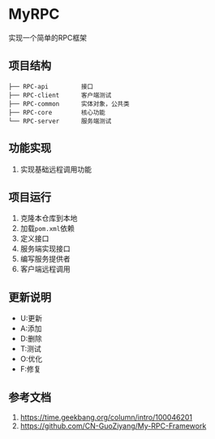 # MyRPC
实现一个简单的RPC框架
## 项目结构
```
├── RPC-api         接口
├── RPC-client      客户端测试
├── RPC-common      实体对象，公共类
├── RPC-core        核心功能
└── RPC-server      服务端测试
```
## 功能实现
1. 实现基础远程调用功能
## 项目运行
1. 克隆本仓库到本地
2. 加载`pom.xml`依赖 
3. 定义接口
4. 服务端实现接口 
5. 编写服务提供者 
6. 客户端远程调用
## 更新说明
- U:更新
- A:添加
- D:删除
- T:测试
- O:优化
- F:修复
## 参考文档
1. https://time.geekbang.org/column/intro/100046201
2. https://github.com/CN-GuoZiyang/My-RPC-Framework